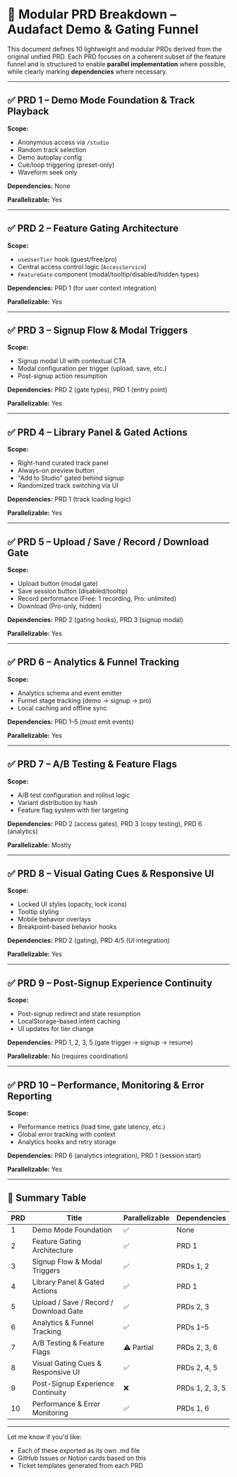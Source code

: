 # 🧩 Modular PRD Breakdown – Audafact Demo & Gating Funnel

This document defines 10 lightweight and modular PRDs derived from the original unified PRD. Each PRD focuses on a coherent subset of the feature funnel and is structured to enable **parallel implementation** where possible, while clearly marking **dependencies** where necessary.

---

## ✅ PRD 1 – Demo Mode Foundation & Track Playback

**Scope:**
- Anonymous access via `/studio`
- Random track selection
- Demo autoplay config
- Cue/loop triggering (preset-only)
- Waveform seek only

**Dependencies:** None

**Parallelizable:** Yes

---

## ✅ PRD 2 – Feature Gating Architecture

**Scope:**
- `useUserTier` hook (guest/free/pro)
- Central access control logic (`AccessService`)
- `FeatureGate` component (modal/tooltip/disabled/hidden types)

**Dependencies:** PRD 1 (for user context integration)

**Parallelizable:** Yes

---

## ✅ PRD 3 – Signup Flow & Modal Triggers

**Scope:**
- Signup modal UI with contextual CTA
- Modal configuration per trigger (upload, save, etc.)
- Post-signup action resumption

**Dependencies:** PRD 2 (gate types), PRD 1 (entry point)

**Parallelizable:** Yes

---

## ✅ PRD 4 – Library Panel & Gated Actions

**Scope:**
- Right-hand curated track panel
- Always-on preview button
- "Add to Studio" gated behind signup
- Randomized track switching via UI

**Dependencies:** PRD 1 (track loading logic)

**Parallelizable:** Yes

---

## ✅ PRD 5 – Upload / Save / Record / Download Gate

**Scope:**
- Upload button (modal gate)
- Save session button (disabled/tooltip)
- Record performance (Free: 1 recording, Pro: unlimited)
- Download (Pro-only, hidden)

**Dependencies:** PRD 2 (gating hooks), PRD 3 (signup modal)

**Parallelizable:** Yes

---

## ✅ PRD 6 – Analytics & Funnel Tracking

**Scope:**
- Analytics schema and event emitter
- Funnel stage tracking (demo → signup → pro)
- Local caching and offline sync

**Dependencies:** PRD 1–5 (must emit events)

**Parallelizable:** Yes

---

## ✅ PRD 7 – A/B Testing & Feature Flags

**Scope:**
- A/B test configuration and rollout logic
- Variant distribution by hash
- Feature flag system with tier targeting

**Dependencies:** PRD 2 (access gates), PRD 3 (copy testing), PRD 6 (analytics)

**Parallelizable:** Mostly

---

## ✅ PRD 8 – Visual Gating Cues & Responsive UI

**Scope:**
- Locked UI styles (opacity, lock icons)
- Tooltip styling
- Mobile behavior overlays
- Breakpoint-based behavior hooks

**Dependencies:** PRD 2 (gating), PRD 4/5 (UI integration)

**Parallelizable:** Yes

---

## ✅ PRD 9 – Post-Signup Experience Continuity

**Scope:**
- Post-signup redirect and state resumption
- LocalStorage-based intent caching
- UI updates for tier change

**Dependencies:** PRD 1, 2, 3, 5 (gate trigger → signup → resume)

**Parallelizable:** No (requires coordination)

---

## ✅ PRD 10 – Performance, Monitoring & Error Reporting

**Scope:**
- Performance metrics (load time, gate latency, etc.)
- Global error tracking with context
- Analytics hooks and retry storage

**Dependencies:** PRD 6 (analytics integration), PRD 1 (session start)

**Parallelizable:** Yes

---

## 📌 Summary Table

| PRD | Title                                   | Parallelizable | Dependencies       |
|-----|-----------------------------------------|----------------|--------------------|
| 1   | Demo Mode Foundation                    | ✅             | None               |
| 2   | Feature Gating Architecture             | ✅             | PRD 1              |
| 3   | Signup Flow & Modal Triggers            | ✅             | PRDs 1, 2          |
| 4   | Library Panel & Gated Actions           | ✅             | PRD 1              |
| 5   | Upload / Save / Record / Download Gate | ✅             | PRDs 2, 3          |
| 6   | Analytics & Funnel Tracking             | ✅             | PRDs 1–5           |
| 7   | A/B Testing & Feature Flags             | ⚠️ Partial     | PRDs 2, 3, 6       |
| 8   | Visual Gating Cues & Responsive UI      | ✅             | PRDs 2, 4, 5       |
| 9   | Post-Signup Experience Continuity       | ❌             | PRDs 1, 2, 3, 5    |
| 10  | Performance & Error Monitoring          | ✅             | PRDs 1, 6          |

---

Let me know if you'd like:
- Each of these exported as its own .md file
- GitHub Issues or Notion cards based on this
- Ticket templates generated from each PRD

